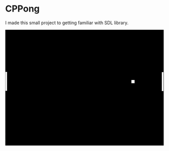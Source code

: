 # CPPong
I made this small project to getting familiar with SDL library.

![](https://raw.githubusercontent.com/epsilonr/cppong/master/assets/pong.png)
